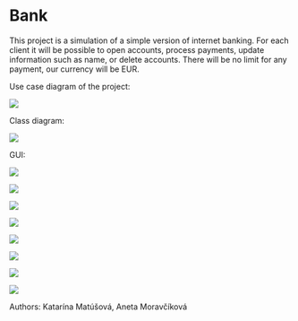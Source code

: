 # Bank
This project is a simulation of a simple version of internet banking. For each client it will be possible to open accounts, process payments, update information such as name, or delete accounts. There will be no limit for any payment, our currency will be EUR.

Use case diagram of the project:

![](https://gitlab.fi.muni.cz/xmoravc1/pv168-library/raw/master/usecase%20diagram.png)

Class diagram:

![](https://gitlab.fi.muni.cz/xmoravc1/pv168-library/raw/master/classDiagram.png)

GUI:

![](https://gitlab.fi.muni.cz/xmoravc1/pv168-library/raw/master/Screenshot%20from%202018-03-08%2021-57-20.png)

![](https://gitlab.fi.muni.cz/xmoravc1/pv168-library/raw/master/Screenshot%20from%202018-03-08%2021-53-04.png)

![](https://gitlab.fi.muni.cz/xmoravc1/pv168-library/raw/master/Screenshot%20from%202018-03-08%2021-11-37.png)

![](https://gitlab.fi.muni.cz/xmoravc1/pv168-library/raw/master/Screenshot%20from%202018-03-08%2021-59-27.png)

![](https://gitlab.fi.muni.cz/xmoravc1/pv168-library/raw/master/Screenshot%20from%202018-03-08%2022-00-39.png)

![](https://gitlab.fi.muni.cz/xmoravc1/pv168-library/raw/master/Screenshot%20from%202018-03-08%2022-04-49.png)

![](https://gitlab.fi.muni.cz/xmoravc1/pv168-library/raw/master/Screenshot%20from%202018-03-08%2022-09-17.png)

![](https://gitlab.fi.muni.cz/xmoravc1/pv168-library/raw/master/Screenshot%20from%202018-03-08%2021-58-53.png)


Authors: Katarína Matúšová, Aneta Moravčíková
